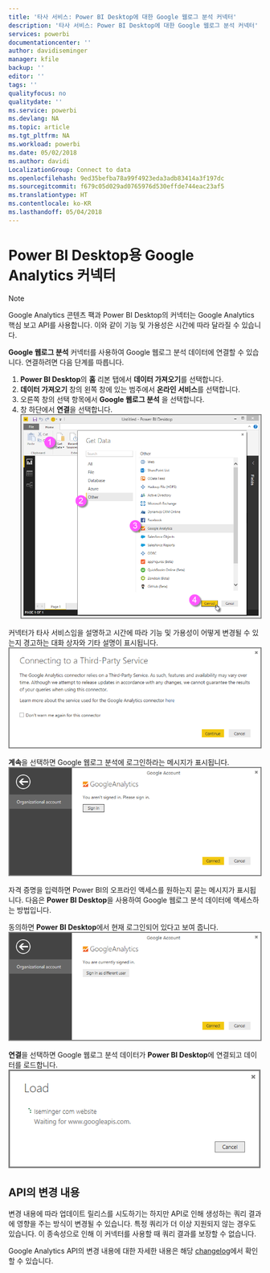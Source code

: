 ```yaml
---
title: '타사 서비스: Power BI Desktop에 대한 Google 웹로그 분석 커넥터'
description: '타사 서비스: Power BI Desktop에 대한 Google 웹로그 분석 커넥터'
services: powerbi
documentationcenter: ''
author: davidiseminger
manager: kfile
backup: ''
editor: ''
tags: ''
qualityfocus: no
qualitydate: ''
ms.service: powerbi
ms.devlang: NA
ms.topic: article
ms.tgt_pltfrm: NA
ms.workload: powerbi
ms.date: 05/02/2018
ms.author: davidi
LocalizationGroup: Connect to data
ms.openlocfilehash: 9ed35befba78a99f4923eda3adb83414a3f197dc
ms.sourcegitcommit: f679c05d029ad0765976d530effde744eac23af5
ms.translationtype: HT
ms.contentlocale: ko-KR
ms.lasthandoff: 05/04/2018
---
```

# <a name="google-analytics-connector-for-power-bi-desktop"></a>Power BI Desktop용 Google Analytics 커넥터
> [!NOTE]
> Google Analytics 콘텐츠 팩과 Power BI Desktop의 커넥터는 Google Analytics 핵심 보고 API를 사용합니다. 이와 같이 기능 및 가용성은 시간에 따라 달라질 수 있습니다.
> 
> 

**Google 웹로그 분석** 커넥터를 사용하여 Google 웹로그 분석 데이터에 연결할 수 있습니다. 연결하려면 다음 단계를 따릅니다.

1. **Power BI Desktop**의 **홈** 리본 탭에서 **데이터 가져오기**를 선택합니다.
2. **데이터 가져오기** 창의 왼쪽 창에 있는 범주에서 **온라인 서비스**를 선택합니다.
3. 오른쪽 창의 선택 항목에서 **Google 웹로그 분석** 을 선택합니다.
4. 창 하단에서 **연결**을 선택합니다.  
   ![](media/service-google-analytics-connector/tps_googleanalytics_1.png)

커넥터가 타사 서비스임을 설명하고 시간에 따라 기능 및 가용성이 어떻게 변경될 수 있는지 경고하는 대화 상자와 기타 설명이 표시됩니다.  
![](media/service-google-analytics-connector/tps_googleanalytics_2.png)

**계속**을 선택하면 Google 웹로그 분석에 로그인하라는 메시지가 표시됩니다.  
![](media/service-google-analytics-connector/tps_googleanalytics_3.png)

자격 증명을 입력하면 Power BI의 오프라인 액세스를 원하는지 묻는 메시지가 표시됩니다. 다음은 **Power BI Desktop**을 사용하여 Google 웹로그 분석 데이터에 액세스하는 방법입니다.  

동의하면 **Power BI Desktop**에서 현재 로그인되어 있다고 보여 줍니다.  
![](media/service-google-analytics-connector/tps_googleanalytics_5.png)

**연결**을 선택하면 Google 웹로그 분석 데이터가 **Power BI Desktop**에 연결되고 데이터를 로드합니다.  
![](media/service-google-analytics-connector/tps_googleanalytics_6.png)

## <a name="changes-to-the-api"></a>API의 변경 내용
변경 내용에 따라 업데이트 릴리스를 시도하기는 하지만 API로 인해 생성하는 쿼리 결과에 영향을 주는 방식이 변경될 수 있습니다. 특정 쿼리가 더 이상 지원되지 않는 경우도 있습니다. 이 종속성으로 인해 이 커넥터를 사용할 때 쿼리 결과를 보장할 수 없습니다.

Google Analytics API의 변경 내용에 대한 자세한 내용은 해당 [changelog](https://developers.google.com/analytics/devguides/changelog)에서 확인할 수 있습니다.

